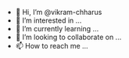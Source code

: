 - 👋 Hi, I’m @vikram-chharus
- 👀 I’m interested in ...
- 🌱 I’m currently learning ...
- 💞️ I’m looking to collaborate on ...
- 📫 How to reach me ...

<!---
vikram-chharus/vikram-chharus is a ✨ special ✨ repository because its `README.md` (this file) appears on your GitHub profile.
You can click the Preview link to take a look at your changes.
--->
